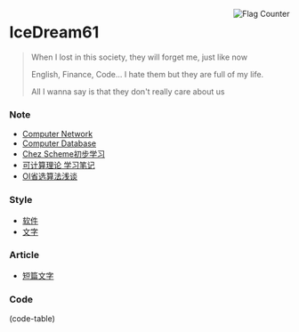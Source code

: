 <a href="http://s05.flagcounter.com/more/r8F"><img style="float:right" src="http://s05.flagcounter.com/count2/r8F/bg_FFFFFF/txt_000000/border_CCCCCC/columns_2/maxflags_10/viewers_From+2016.2.28/labels_1/pageviews_1/flags_0/percent_0/" alt="Flag Counter" border="0"></a>

# IceDream61

> When I lost in this society, they will forget me, just like now
> 
> English, Finance, Code... I hate them but they are full of my life.
> 
> All I wanna say is that they don't really care about us

### Note
- [Computer Network](learn/Network.html)
- [Computer Database](learn/Database.html)
- [Chez Scheme初步学习](learn/ChezScheme初步学习.html)
- [可计算理论 学习笔记](learn/可计算理论学习笔记.html)
- [OI省选算法浅谈](learn/OI省选算法浅谈.html)

### Style
- [软件](style/软件审美风格.html)
- [文字](style/文字审美风格.html)

### Article
- [短篇文字](article/短篇文字.html)

### Code
(code-table)
